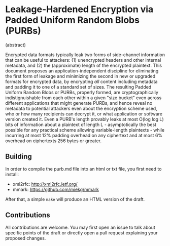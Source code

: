 # Leakage-Hardened Encryption via Padded Uniform Random Blobs (PURBs)

(abstract)

Encrypted data formats typically leak two forms of side-channel information that
can be useful to attackers: (1) unencrypted headers and other internal metadata,
and (2) the (approximate) length of the encrypted plaintext.  This document
proposes an application-independent discipline for eliminating the first form of
leakage and minimizing the second in new or upgraded formats for encrypted data,
by encrypting *all* content including metadata and padding it to one of a
standard set of sizes.  The resulting Padded Uniform Random Blobs or PURBs,
properly formed, are cryptographically indistignuishable from each other within
a given "size bucket" even across different applications that might generate
PURBs, and hence reveal no metadata to potential attackers even about the
encryption scheme used, who or how many recipients can decrypt it, or what
application or software version created it.  Even a PURB's length provably leaks
at most O(log log L) bits of information about a plaintext of length L -
asymptotically the best possible for any practical scheme allowing
variable-length plaintexts - while incurring at most 12% padding overhead on any
ciphertext and at most 6% overhead on ciphertexts 256 bytes or greater.

## Building

In order to compile the purb.md file into an html or txt file, you first need to
install:
+ xml2rfc: http://xml2rfc.ietf.org/
+ mmark: https://github.com/miekg/mmark

After that, a simple `make` will produce an HTML version of the draft.

## Contributions

All contributions are welcome. You may first open an issue to talk about
specific points of the draft or directly open a pull request explaining your
proposed changes. 
